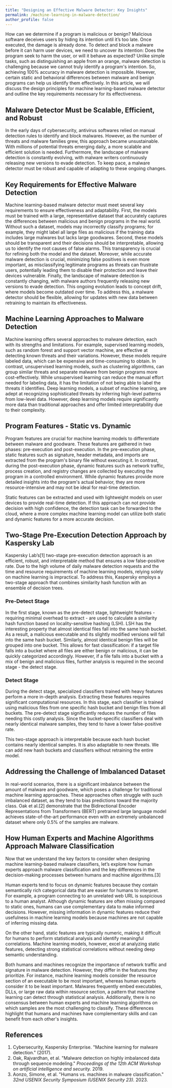 ```yaml
---
title: "Designing an Effective Malware Detector: Key Insights"
permalink: /machine-learning-in-malware-detection/
author_profile: false
---
```


How can we determine if a program is malicious or benign? Malicious software deceives users by hiding its intention until it’s too late. Once executed, the damage is already done. To detect and block a malware before it can harm user devices, we need to uncover its intention: Does the program seek to harm the user, or will it behave as expected? Unlike simple tasks, such as distinguishing an apple from an orange, malware detection is challenging because we cannot truly identify a program's intention. So, achieving 100% accuracy in malware detection is impossible. However, certain static and behavioral differences between malware and benign programs can help us identify them effectively. In this article, we will discuss the design principles for machine learning-based malware detector and outline the key requirements necessary for its effectiveness.

## Malware Detector Must be Scalable, Efficient, and Robust

In the early days of cybersecurity, antivirus softwares relied on manual detection rules to identify and block malwares. However, as the number of threats and malware families grew, this approach became unsustainable. With millions of potential threats emerging daily, a more scalable and efficient solution is needed. Furthermore, the landscape of malware detection is constantly evolving, with malware writers continuously releasing new versions to evade detection. To keep pace, a malware detector must be robust and capable of adapting to these ongoing changes.

## Key Requirements for Effective Malware Detection

Machine learning-based malware detector must meet several key requirements to ensure effectiveness and adaptability. First, the models must be trained with a large, representative dataset that accurately captures the differences between malicious and benign programs in the real world. Without such a dataset, models may incorrectly classify programs; for example, they might label all large files as malicious if the training data includes large malwares but lacks large goodwares. Second, these models should be transparent and their decisions should be interpretable, allowing us to identify the root causes of false alarms. This transparency is crucial for refining both the model and the dataset. Moreover, while accurate malware detection is crucial, minimizing false positives is even more important, as misclassifying legitimate programs as threats can frustrate users, potentially leading them to disable their protection and leave their devices vulnerable. Finally, the landscape of malware detection is constantly changing, with malware authors frequently releasing new versions to evade detection. This ongoing evolution leads to concept drift, where models become outdated over time. To address this, a malware detector should be flexible, allowing for updates with new data between retraining to maintain its effectiveness.

## Machine Learning Approaches to Malware Detection

Machine learning offers several approaches to malware detection, each with its strengths and limitations. For example, supervised learning models, such as random forest and support vector machine, are effective at detecting known threats and their variations. However, these models require labeled data, which can be expensive and time-consuming to obtain. In contrast, unsupervised learning models, such as clustering algorithms, can group similar threats and separate malware from benign programs more cost-effectively. While unsupervised learning can reduce the manual effort needed for labeling data, it has the limitation of not being able to label the threats it identifies. Deep learning models, a subset of machine learning, are adept at recognizing sophisticated threats by inferring high-level patterns from low-level data. However, deep learning models require significantly more data than traditional approaches and offer limited interpretability due to their complexity.

## Program Features - Static vs. Dynamic

Program features are crucial for machine learning models to differentiate between malware and goodware. These features are gathered in two phases: pre-execution and post-execution. In the pre-execution phase, static features such as signature, header metadata, and imports are extracted from the program's binary file without executing it. In contrast, during the post-execution phase, dynamic features such as network traffic, process creation, and registry changes are collected by executing the program in a controlled environment. While dynamic features provide more detailed insights into the program's actual behavior, they are more resource-intensive and may not be ideal for real-time detection.

Static features can be extracted and used with lightweight models on user devices to provide real-time detection. If this approach can not provide decision with high confidence, the detection task can be forwarded to the cloud, where a more complex machine learning model can utilize both static and dynamic features for a more accurate decision.

## Two-Stage Pre-Execution Detection Approach by Kaspersky Lab

Kaspersky Lab’s[1] two-stage pre-execution detection approach is an efficient, robust, and interpretable method that ensures a low false-positive rate. Due to the high volume of daily malware detection requests and the time and resource requirements of machine learning models, relying solely on machine learning is impractical. To address this, Kaspersky employs a two-stage approach that combines similarity hash function with an ensemble of decision trees.

### Pre-Detect Stage

In the first stage, known as the pre-detect stage, lightweight features - requiring minimal overhead to extract - are used to calculate a similarity hash function based on locality-sensitive hashing (LSH). LSH has the interesting property that almost identical files fall into the same hash bucket. As a result, a malicious executable and its slightly modified versions will fall into the same hash bucket. Similarly, almost identical benign files will be grouped into one bucket. This allows for fast classification: if a target file falls into a bucket where all files are either benign or malicious, it can be quickly categorized accordingly. However, if a file falls into a bucket with a mix of benign and malicious files, further analysis is required in the second stage - the detect stage.

### Detect Stage

During the detect stage, specialized classifiers trained with heavy features perform a more in-depth analysis. Extracting these features requires significant computational resources. In this stage, each  classifier is trained using malicious files from one specific hash bucket and benign files from all buckets. The pre-detect stage significantly reduces the number of files needing this costly analysis. Since the bucket-specific classifiers deal with nearly identical malware samples, they tend to have a lower false-positive rate.

This two-stage approach is interpretable because each hash bucket contains nearly identical samples. It is also adaptable to new threats. We can add new hash buckets and classifiers without retraining the entire model.

## Addressing the Challenge of Imbalanced Dataset

In real-world scenarios, there is a significant imbalance between the amount of malware and goodware, which poses a challenge for traditional machine learning approaches. These approaches often struggle with such imbalanced dataset, as they tend to bias predictions toward the majority class. Oak et al.[2] demonstrate that the Bidirectional Encoder Representations from Transformers (BERT) pretrained large language model achieves state-of-the-art performance even with an extremely unbalanced dataset where only 0.5% of the samples are malware.


## How Human Experts and Machine Algorithms Approach Malware Classification

Now that we understand the key factors to consider when designing machine learning-based malware classifiers, let’s explore how human experts approach malware classification and the key differences in the decision-making processes between humans and machine algorithms.[3]

Human experts tend to focus on dynamic features because they contain semantically rich categorical data that are easier for humans to interpret. For example, a program connecting to an unrelated web URL is suspicious to a human analyst. Although dynamic features are often missing compared to static ones, humans can use complementary data to make informed decisions. However, missing information in dynamic features reduce their usefulness in machine learning models because machines are not capable of inferring missing data.

On the other hand, static features are typically numeric, making it difficult for humans to perform statistical analysis and identify meaningful correlations. Machine learning models, however, excel at analyzing static features, detecting strong statistical correlations without needing deep semantic understanding.

Both humans and machines recognize the importance of network traffic and signature in malware detection. However, they differ in the features they prioritize. For instance, machine learning models consider the resource section of an executable to be most important, whereas human experts consider it to be least important. Malwares frequently embed executables, DLLs, or large raw data within resource section, a pattern that machine learning can detect through statistical analysis. Additionally, there is no consensus between human experts and machine learning algorithms on which samples are the most challenging to classify. These differences highlight that humans and machines have complementary skills and can benefit from each other's insights.

## References

1. Cybersecurity, Kaspersky Enterprise. "Machine learning for malware detection." (2017).
2. Oak, Rajvardhan, et al. "Malware detection on highly imbalanced data through sequence modeling." _Proceedings of the 12th ACM Workshop on artificial intelligence and security._ 2019.
3. Aonzo, Simone, et al. "Humans vs. machines in malware classification." _32nd USENIX Security Symposium (USENIX Security 23)._ 2023.

